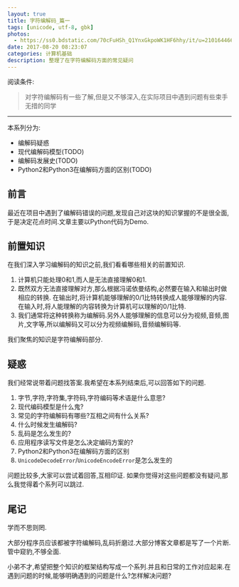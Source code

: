 ```yaml
---
layout: true
title: 字符编解码_篇一
tags: [unicode, utf-8, gbk]
photos:
  - https://ss0.bdstatic.com/70cFuHSh_Q1YnxGkpoWK1HF6hhy/it/u=2101644666,226488022&fm=26&gp=0.jpg
date: 2017-08-20 08:23:07
categories: 计算机基础
description: 整理了在字符编解码方面的常见疑问
---
```


阅读条件:
> 对字符编解码有一些了解,但是又不够深入,在实际项目中遇到问题有些束手无措的同学

---

<!--more-->


本系列分为:
* 编解码疑惑
* 现代编解码模型(TODO)
* 编解码发展史(TODO)
* Python2和Python3在编解码方面的区别(TODO)

## 前言
最近在项目中遇到了编解码错误的问题,发现自己对这块的知识掌握的不是很全面,于是决定花点时间.文章主要以Python代码为Demo.

## 前置知识
在我们深入学习编解码的知识之前,我们看看哪些相关的前置知识.

1. 计算机只能处理0和1,而人是无法直接理解0和1.
2. 既然双方无法直接理解对方,那么根据冯诺依曼结构,必然要在输入和输出时做相应的转换.
在输出时,将计算机能够理解的0/1比特转换成人能够理解的内容.在输入时,将人能理解的内容转换为计算机可以理解的0/1比特.
3. 我们通常将这种转换称为编解码.另外人能够理解的信息可以分为视频,音频,图片,文字等,所以编解码又可以分为视频编解码,音频编解码等.

我们聚焦的知识是字符编解码部分.

## 疑惑
我们经常说带着问题找答案.我希望在本系列结束后,可以回答如下的问题.
1. 字节,字符,字符集,字符码,字符编码等术语是什么意思?
2. 现代编码模型是什么鬼?
3. 常见的字符编解码有哪些?互相之间有什么关系?
4. 什么时候发生编解码?
5. 乱码是怎么发生的?
6. 应用程序读写文件是怎么决定编码方案的?
7. Python2和Python3在编解码方面的区别
8. `UnicodeDecodeError`/`UnicodeEncodeError`是怎么发生的

问题比较多,大家可以尝试着回答,互相印证. 如果你觉得对这些问题都没有疑问,那么我觉得着个系列可以跳过.

## 尾记
学而不思则罔.

大部分程序员应该都被字符编解码,乱码折磨过.大部分博客文章都是写了一个片断.管中窥豹,不够全面.

小弟不才,希望把整个知识的框架结构写成一个系列.并且和日常的工作对应起来.在遇到问题的时候,能够明确遇到的问题是什么?怎样解决问题?
